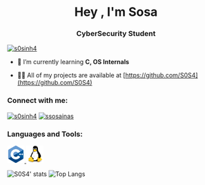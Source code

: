<h1 align="center">Hey , I'm Sosa</h1>
<h3 align="center">CyberSecurity Student</h3>

<a href="https://s9.gifyu.com/images/tumblr_mrl80v8fBn1r3ifxzo1_500.gif" alt="tumblr_mrl80v8fBn1r3ifxzo1_500.gif" border="0" /></a>

<p align="left"> <a href="https://twitter.com/s0sinh4" target="blank"><img src="https://img.shields.io/twitter/follow/s0sinh4?logo=twitter&style=for-the-badge" alt="s0sinh4" /></a> </p>

- 🌱 I’m currently learning **C, OS Internals**

- 👨‍💻 All of my projects are available at [https://github.com/S0S4](https://github.com/S0S4)

<h3 align="left">Connect with me:</h3>
<p align="left">
<a href="https://twitter.com/s0sinh4" target="blank"><img align="center" src="https://raw.githubusercontent.com/rahuldkjain/github-profile-readme-generator/master/src/images/icons/Social/twitter.svg" alt="s0sinh4" height="30" width="40" /></a>
<a href="https://instagram.com/ssosainas" target="blank"><img align="center" src="https://raw.githubusercontent.com/rahuldkjain/github-profile-readme-generator/master/src/images/icons/Social/instagram.svg" alt="ssosainas" height="30" width="40" /></a>
</p>

<h3 align="left">Languages and Tools:</h3>
<p align="left"> <a href="https://www.w3schools.com/cpp/" target="_blank"> <img src="https://raw.githubusercontent.com/devicons/devicon/master/icons/cplusplus/cplusplus-original.svg" alt="cplusplus" width="40" height="40"/> </a> <a href="https://www.linux.org/" target="_blank"> <img src="https://raw.githubusercontent.com/devicons/devicon/master/icons/linux/linux-original.svg" alt="linux" width="40" height="40"/> </a> </p>

![S0S4' stats](https://github-readme-stats.vercel.app/api?username=S0S4&show_icons=true&theme=dracula)
![Top Langs](https://github-readme-stats.vercel.app/api/top-langs/?username=S0S4&show_icons=true&theme=dracula)
